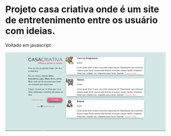 <h1><strong>Projeto casa criativa onde é um site de entretenimento entre os usuário com ideias.</strong></h1>

<p>Voltado em javascript<p>

[](print.png)
  
   
<img src="print.png">



